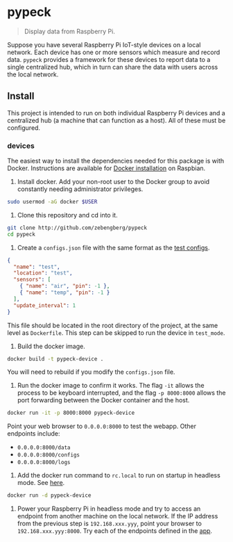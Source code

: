 # pypeck

> Display data from Raspberry Pi.

Suppose you have several Raspberry Pi IoT-style devices on a local network. Each device has one or more sensors which measure and record data. `pypeck` provides a framework for these devices to report data to a single centralized hub, which in turn can share the data with users across the local network.

## Install

This project is intended to run on both individual Raspberry Pi devices and a centralized hub (a machine that can function as a host). All of these must be configured.

### devices

The easiest way to install the dependencies needed for this package is with Docker. Instructions are available for [Docker installation](#https://docs.docker.com/engine/install/debian/#install-using-the-convenience-script) on Raspbian.

1. Install docker. Add your non-root user to the Docker group to avoid constantly needing administrator privileges.

```sh
sudo usermod -aG docker $USER
```

1. Clone this repository and cd into it.

```sh
git clone http://github.com/zebengberg/pypeck
cd pypeck
```

1. Create a `configs.json` file with the same format as the [test configs](#pypeck/device/test_config.json).

```json
{
  "name": "test",
  "location": "test",
  "sensors": [
    { "name": "air", "pin": -1 },
    { "name": "temp", "pin": -1 }
  ],
  "update_interval": 1
}
```

This file should be located in the root directory of the project, at the same level as `Dockerfile`. This step can be skipped to run the device in `test_mode`.

1. Build the docker image.

```sh
docker build -t pypeck-device .
```

You will need to rebuild if you modify the `configs.json` file.

1. Run the docker image to confirm it works. The flag `-it` allows the process to be keyboard interrupted, and the flag `-p 8000:8000` allows the port forwarding between the Docker container and the host.

```sh
docker run -it -p 8000:8000 pypeck-device
```

Point your web browser to `0.0.0.0:8000` to test the webapp. Other endpoints include:

- `0.0.0.0:8000/data`
- `0.0.0.0:8000/configs`
- `0.0.0.0:8000/logs`

1. Add the docker run command to `rc.local` to run on startup in headless mode. See [here](#https://www.raspberrypi.org/documentation/linux/usage/rc-local.md).

```sh
docker run -d pypeck-device
```

1. Power your Raspberry Pi in headless mode and try to access an endpoint from another machine on the local network. If the IP address from the previous step is `192.168.xxx.yyy`, point your browser to `192.168.xxx.yyy:8000`. Try each of the endpoints defined in the [app](#pypeck/device/app.py).
